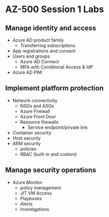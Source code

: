 # AZ-500 Session 1 Labs

## Manage identity and access

* Azure AD product family
  - Transferring subscriptions
* App registrations and consent
* Users and groups
  - Azure AD Connect
  - MFA with Conditional Access & IdP
* Azure AD PIM

## Implement platform protection

* Network connectivity
  - NSGs and ASGs
  - Azure Firewall
  - Azure Front Door
  - Resource firewalls
    + Service endpoint/private link
* Container security
* Host security
* ARM security
  - policies
  - RBAC (built-in and custom)

## Manage security operations

* Azure Monitor
  - policy management
  - JIT VM Access
  - Playbooks
  - Alerts
  - Investigations